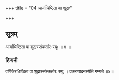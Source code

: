 +++
title = "04 आर्याधिष्ठिता वा शूद्राः"

+++
## सूत्रम्
आर्याधिष्ठिता वा शुद्रास्संकर्तारः स्युः ॥ ४ ॥  
### टिप्पनी
वर्णिकैरधिष्ठिता वा शूद्रास्संस्कर्तारः स्युः । प्रकरणादनस्येति गम्यते ॥४॥  
